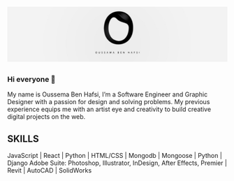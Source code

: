 # ![ouss-hafsi](https://github.com/ouss-hafsi/ouss-hafsi/blob/main/1657175685672.jfif)
### Hi everyone  👋
My name is Oussema Ben Hafsi, I’m a Software Engineer and Graphic Designer with a passion for design and solving problems. My previous experience equips me with an artist eye and creativity to build creative digital projects on the web. 


## SKILLS
JavaScript | React | Python | HTML/CSS | Mongodb | Mongoose | Python | Django
Adobe Suite: Photoshop, Illustrator, InDesign, After Effects, Premier 
| Revit | AutoCAD | SolidWorks

